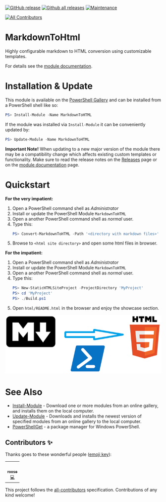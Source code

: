 [![GitHub release](https://img.shields.io/github/release/WetHat/MarkdownToHtml)](https://GitHub.com/WetHat/MarkdownToHtml/releases/)
[![Github all releases](https://img.shields.io/github/downloads/WetHat/MarkdownToHTML/total.svg)](https://GitHub.com/WetHat/MarkdownToHtml/releases/)
[![Maintenance](https://img.shields.io/badge/Maintained%3F-yes-green.svg)](https://GitHub.com/WetHat/MarkdownToHtml/graphs/commit-activity)
<!-- ALL-CONTRIBUTORS-BADGE:START - Do not remove or modify this section -->
[![All Contributors](https://img.shields.io/badge/all_contributors-1-orange.svg?style=flat-square)](#contributors-)
<!-- ALL-CONTRIBUTORS-BADGE:END -->

# MarkdownToHtml
Highly configurable markdown to HTML conversion using customizable templates.

For details see the [module documentation](Documentation/MarkdownToHTML.md).

# Installation & Update

This module is available on the [PowerShell Gallery](https://www.powershellgallery.com/packages/MarkdownToHtml)
and can be installed from a PowerShell shell like so:

```PowerShell
PS> Install-Module -Name MarkdownToHTML
```

If the module was installed via `Install-Module` it can be conveniently updated by:

```PowerShell
PS> Update-Module -Name MarkdownToHTML
```

**Important Note!** When updating to a new major version of the module there may
be a compatibility change which affects existing custom templates or functionality.
Make sure to read the release notes on the
[Releases](https://github.com/WetHat/MarkdownToHtml/releases)
page or on the [module documentation](Documentation/MarkdownToHTML.md) page.

# Quickstart

**For the very impatient:**

1. Open a PowerShell command shell as _Administrator_ 
2. Install or update the PowerShell Module `MarkdownToHTML`
3. Open a another PowerShell command shell as _normal_ user.
4. Type this:
   ~~~ PowerShell
   PS> Convert-MarkdownToHTML -Path '<directory with markdown files>' -SiteDirectory '<html site directory>' -IncludeExtension 'advanced'
   ~~~
5. Browse to `<html site directory>` and open some html files in browser. 

**For the impatient:**

1. Open a PowerShell command shell as _Administrator_ 
2. Install or update the PowerShell Module `MarkdownToHTML`
3. Open a another PowerShell command shell as _normal_ user.
4. Type this:
   ~~~ PowerShell
   PS> New-StaticHTMLSiteProject -ProjectDirectory 'MyProject'
   PS> cd 'MyProject'
   PS> ./Build.ps1
   ~~~
5. Open `html/README.html` in the browser and enjoy the showcase section.

![Logo](Markdown2HTML.png)

# See Also
* [Install-Module](https://docs.microsoft.com/en-us/powershell/module/powershellget/Install-Module?view=powershell-5.1) -
  Download one or more modules from an online gallery, and installs them on the local computer.
* [Update-Module](https://docs.microsoft.com/en-us/powershell/module/powershellget/update-module?view=powershell-5.1) -
  Downloads and installs the newest version of specified modules from an online gallery to the local computer. 
* [PowerShellGet](https://docs.microsoft.com/en-us/powershell/module/powershellget/?view=powershell-5.1#powershellget) -
  a package manager for Windows PowerShell.

## Contributors ✨

Thanks goes to these wonderful people ([emoji key](https://allcontributors.org/docs/en/emoji-key)):

<!-- ALL-CONTRIBUTORS-LIST:START - Do not remove or modify this section -->
<!-- prettier-ignore-start -->
<!-- markdownlint-disable -->
<table>
  <tr>
    <td align="center"><a href="http://roose.kz"><img src="https://avatars3.githubusercontent.com/u/277651?v=4" width="100px;" alt=""/><br /><sub><b>roose</b></sub></a><br /><a href="https://github.com/WetHat/MarkdownToHtml/commits?author=roose" title="Code">💻</a></td>
  </tr>
</table>

<!-- markdownlint-enable -->
<!-- prettier-ignore-end -->
<!-- ALL-CONTRIBUTORS-LIST:END -->

This project follows the [all-contributors](https://github.com/all-contributors/all-contributors) specification. Contributions of any kind welcome!
